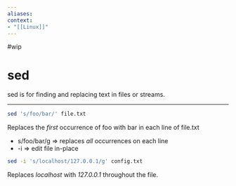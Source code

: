 ```yaml
---
aliases:
context:
- "[[Linux]]"
---
```


#wip

# sed

sed is for finding and replacing text in files or streams.

---
``` bash
sed 's/foo/bar/' file.txt
```
Replaces the *first* occurrence of foo with bar in each line of  file.txt

- s/foo/bar/g => replaces *all* occurrences on each line
- -i => edit file in-place

``` bash
sed -i 's/localhost/127.0.0.1/g' config.txt
```
Replaces *localhost* with *127.0.0.1* throughout the file.
